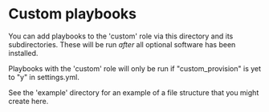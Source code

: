 # Custom playbooks

You can add playbooks to the 'custom' role via this directory and its subdirectories. These will be run *after* all optional software has been installed.

Playbooks with the 'custom' role will only be run if "custom_provision" is yet to "y" in settings.yml.

See the 'example' directory for an example of a file structure that you might create here.
